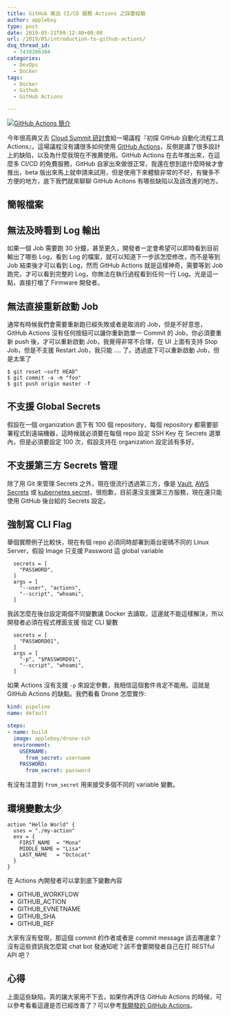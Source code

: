 ```yaml
---
title: GitHub 推出 CI/CD 服務 Actions 之踩雷經驗
author: appleboy
type: post
date: 2019-05-21T09:12:40+00:00
url: /2019/05/introduction-to-github-actions/
dsq_thread_id:
  - 7430386384
categories:
  - DevOps
  - Docker
tags:
  - Docker
  - Github
  - GitHub Actions

---
```

[![GitHub Actions 簡介][1]][1]

今年很高興又去 [Cloud Summit 研討會][2]給一場議程『初探 GitHub 自動化流程工具 Actions』，這場議程沒有講很多如何使用 [GitHub Actions][3]，反倒是講了很多設計上的缺陷，以及為什麼我現在不推薦使用。GitHub Actions 在去年推出來，在這麼多 CI/CD 的免費服務，GitHub 自家出來做很正常，我還在想到底什麼時候才會推出，beta 版出來馬上就申請來試用，但是使用下來體驗非常的不好，有蠻多不方便的地方，底下我們就來聊聊 GitHub Acitons 有哪些缺陷以及該改進的地方。

<!--more-->

## 簡報檔案

## 無法及時看到 Log 輸出

如果一個 Job 需要跑 30 分鐘，甚至更久，開發者一定會希望可以即時看到目前輸出了哪些 Log，看到 Log 的檔案，就可以知道下一步該怎麼修改，而不是等到 Job 結束後才可以看到 Log，然而 GitHub Actions 就是這樣神奇，需要等到 Job 跑完，才可以看到完整的 Log，你無法在執行過程看到任何一行 Log。光是這一點，直接打槍了 Firmware 開發者。

## 無法直接重新啟動 Job

通常有時候我們會需要重新跑已經失敗或者是取消的 Job，但是不好意思，GitHub Actions 沒有任何按鈕可以讓你重新跑單一 Commit 的 Job，你必須要重新 push 後，才可以重新啟動 Job，我覺得非常不合理，在 UI 上面有支持 Stop Job，但是不支援 Restart Job，我只能 .... 了。透過底下可以重新啟動 Job，但是太笨了

```shell
$ git reset —soft HEAD^
$ git commit -a -m "foo"
$ git push origin master -f
```

## 不支援 Global Secrets

假設在一個 organization 底下有 100 個 repository，每個 repository 都需要部署程式到遠端機器，這時候就必須要在每個 repo 設定 SSH Key 在 Secrets 選單內，但是必須要設定 100 次，假設支持在 organization 設定該有多好。

## 不支援第三方 Secrets 管理

除了用 Git 來管理 Secrets 之外，現在很流行透過第三方，像是 [Vault][4], [AWS Secrets][5] 或 [kubernetes secret][6]，很抱歉，目前還沒支援第三方服務，現在還只能使用 GitHub 後台給的 Secrets 設定。

## 強制寫 CLI Flag

舉個實際例子比較快，現在有個 repo 必須同時部署到兩台密碼不同的 Linux Server，假設 Image 只支援 Password 這 global variable

```shell
  secrets = [
    "PASSWORD",
  ]
  args = [
    "--user", "actions",
    "--script", "whoami",
  ] 
```

我該怎麼在後台設定兩個不同變數讓 Docker 去讀取，這邊就不能這樣解決，所以開發者必須在程式裡面支援 指定 CLI 變數

```shell
  secrets = [
    "PASSWORD01",
  ]
  args = [
    "-p", "$PASSWORD01",
    "--script", "whoami",
  ] 
```

如果 Actions 沒有支援 `-p` 來設定參數，我相信這個套件肯定不能用。這就是 GitHub Actions 的缺點。我們看看 Drone 怎麼實作:

```yaml
kind: pipeline
name: default

steps:
- name: build
  image: appleboy/drone-ssh
  environment:
    USERNAME:
      from_secret: username
    PASSWORD:
      from_secret: password 
```

有沒有注意到 `from_secret` 用來接受多個不同的 variable 變數。

## 環境變數太少

```shell
action "Hello World" {
  uses = "./my-action"
  env = {
    FIRST_NAME  = "Mona"
    MIDDLE_NAME = "Lisa"
    LAST_NAME   = "Octocat"
  }
} 
```

在 Actions 內開發者可以拿到底下變數內容

  * GITHUB_WORKFLOW
  * GITHUB_ACTION
  * GITHUB_EVNETNAME
  * GITHUB_SHA
  * GITHUB_REF

大家有沒有發現，那這個 commit 的作者或者是 commit message 該去哪邊拿？沒有這些資訊我怎麼寫 chat bot 發通知呢？該不會要開發者自己在打 RESTful API 吧？

## 心得

上面這些缺陷，真的讓大家用不下去，如果你再評估 GitHub Actions 的時候，可以參考看看這邊是否已經改善了？可以參考[我開發的 GitHub Actions][7]。

 [1]: https://lh3.googleusercontent.com/vs6XKU4keYmwiBUeWrTVbYl4WKH7cTcmu6Lcggv0QWEBK81D06mbPg7skrmlnYrUf0JlEzhwjJwtmjVJ4p9wLXmbTs4mmzviiCK1RRwBhRXGom5w_3JSQwnV6UUbfH5Pd9uNNU5SCQE=w1920-h1080 "GitHub Actions 簡介"
 [2]: https://cloudsummit.ithome.com.tw/
 [3]: https://github.com/features/actions
 [4]: https://www.vaultproject.io/
 [5]: https://aws.amazon.com/tw/secrets-manager/
 [6]: https://kubernetes.io/docs/concepts/configuration/secret/
 [7]: https://github.com/appleboy?utf8=%E2%9C%93&tab=repositories&q=actions&type=&language=